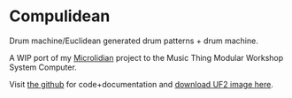 
# Compulidean

Drum machine/Euclidean generated drum patterns + drum machine.

A WIP port of my [Microlidian](https://github.com/doctea/Microlidian) project to the Music Thing Modular Workshop System Computer.

Visit [the github](https://github.com/doctea/compulidian) for code+documentation and [download UF2 image here](https://github.com/doctea/Compulidian/raw/refs/heads/main/firmware/firmware.uf2).

